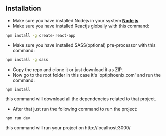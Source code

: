 ## Installation

- Make sure you have installed Nodejs in your system **[Node js](https://nodejs.org/en/)**
- Make sure you have installed Reactjs globally with this command:

 ```sh
npm install -g create-react-app
```
- Make sure you have installed SASS(optional) pre-processor with this command:

 ```sh
npm install -g sass
```
- Copy the repo and clone it or just download it as ZIP.
- Now go to the root folder in this case it's 'optiphoenix.com' and run the command:

 ```sh
npm install
```
this command will download all the dependencies related to that project.

- After that just run the following command to run the project:
 
 ```sh
npm run dev
```
this command will run your project on http://localhost:3000/
